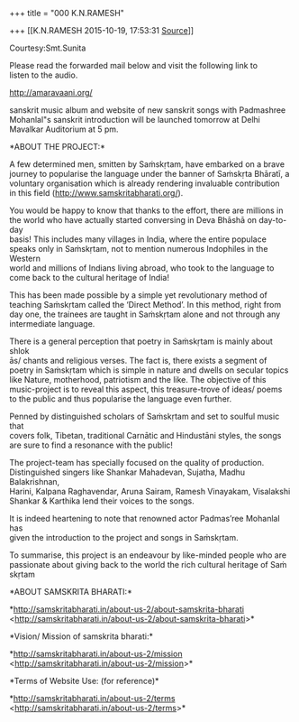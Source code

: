 +++
title = "000 K.N.RAMESH"

+++
[[K.N.RAMESH	2015-10-19, 17:53:31 [Source](https://groups.google.com/g/samskrita/c/eRpLEyQcosQ)]]



Courtesy:Smt.Sunita

  

Please read the forwarded mail below and visit the following link to  
listen to the audio.  
  
<http://amaravaani.org/>  
  
sanskrit music album and website of new sanskrit songs with Padmashree  
Mohanlal"s sanskrit introduction will be launched tomorrow at Delhi  
Mavalkar Auditorium at 5 pm.  
  
\*ABOUT THE PROJECT:\*  
  
A few determined men, smitten by Saṁskṛtam, have embarked on a brave  
journey to popularise the language under the banner of Saṁskṛta Bhāratī, a  
voluntary organisation which is already rendering invaluable contribution  
in this field (<http://www.samskritabharati.org/>).  
  
You would be happy to know that thanks to the effort, there are millions in  
the world who have actually started conversing in Deva Bhāshā on day-to-day  
basis! This includes many villages in India, where the entire populace  
speaks only in Saṁskṛtam, not to mention numerous Indophiles in the Western  
world and millions of Indians living abroad, who took to the language to  
come back to the cultural heritage of India!  
  
This has been made possible by a simple yet revolutionary method of  
teaching Saṁskṛtam called the ‘Direct Method’. In this method, right from  
day one, the trainees are taught in Saṁskṛtam alone and not through any  
intermediate language.  
  
There is a general perception that poetry in Saṁskṛtam is mainly about shlok  
ās/ chants and religious verses. The fact is, there exists a segment of  
poetry in Saṁskṛtam which is simple in nature and dwells on secular topics  
like Nature, motherhood, patriotism and the like. The objective of this  
music-project is to reveal this aspect, this treasure-trove of ideas/ poems  
to the public and thus popularise the language even further.  
  
Penned by distinguished scholars of Saṁskṛtam and set to soulful music that  
covers folk, Tibetan, traditional Carnātic and Hindustāni styles, the songs  
are sure to find a resonance with the public!  
  
The project-team has specially focused on the quality of production.  
Distinguished singers like Shankar Mahadevan, Sujatha, Madhu Balakrishnan,  
Harini, Kalpana Raghavendar, Aruna Sairam, Ramesh Vinayakam, Visalakshi  
Shankar & Karthika lend their voices to the songs.  
  
It is indeed heartening to note that renowned actor Padmas’ree Mohanlal has  
given the introduction to the project and songs in Saṁskṛtam.  
  
To summarise, this project is an endeavour by like-minded people who are  
passionate about giving back to the world the rich cultural heritage of Saṁ  
skṛtam  
  
\*ABOUT SAMSKRITA BHARATI:\*  
  
\*<http://samskritabharati.in/about-us-2/about-samskrita-bharati>  
\<<http://samskritabharati.in/about-us-2/about-samskrita-bharati>\>\*  
  
\*Vision/ Mission of samskrita bharati:\*  
  
\*<http://samskritabharati.in/about-us-2/mission>  
\<<http://samskritabharati.in/about-us-2/mission>\>\*  
  
\*Terms of Website Use: (for reference)\*  
  
\*<http://samskritabharati.in/about-us-2/terms>  
\<<http://samskritabharati.in/about-us-2/terms>\>\*  
  

